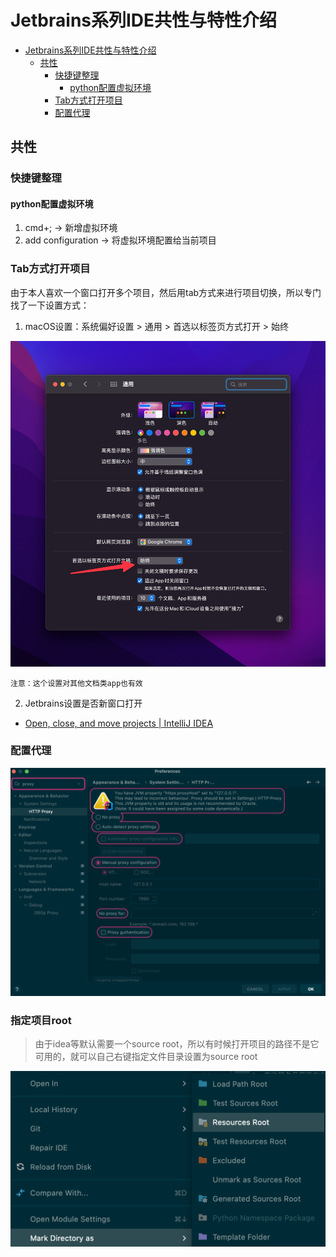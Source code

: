 # Jetbrains系列IDE共性与特性介绍

<!--ts-->

* [Jetbrains系列IDE共性与特性介绍](#jetbrains系列ide共性与特性介绍)
    * [共性](#共性)
        * [快捷键整理](#快捷键整理)
            * [python配置虚拟环境](#python配置虚拟环境)
        * [Tab方式打开项目](#tab方式打开项目)
        * [配置代理](#配置代理)

<!-- Created by https://github.com/ekalinin/github-markdown-toc -->
<!-- Added by: runner, at: Sat Sep 24 14:06:13 UTC 2022 -->

<!--te-->

## 共性

### 快捷键整理

#### python配置虚拟环境

1. cmd+; -> 新增虚拟环境
2. add configuration -> 将虚拟环境配置给当前项目

### Tab方式打开项目

由于本人喜欢一个窗口打开多个项目，然后用tab方式来进行项目切换，所以专门找了一下设置方式：

1. macOS设置：系统偏好设置 > 通用 > 首选以标签页方式打开 > 始终

![CleanShot 2022-06-30 at 11.00.02@2x](https://raw.githubusercontent.com/KuanHsiaoKuo/writing_materials/main/imgs/CleanShot%202022-06-30%20at%2011.00.02%402x.png)

```admonish tip title='全局有效'
注意：这个设置对其他文档类app也有效
```

2. Jetbrains设置是否新窗口打开

- [Open, close, and move projects | IntelliJ IDEA](https://www.jetbrains.com/help/idea/open-close-and-move-projects.html#open-projects-new-same-window)

### 配置代理

![image-20220702163846633](https://raw.githubusercontent.com/KuanHsiaoKuo/writing_materials/main/imgs/image-20220702163846633.png)

### 指定项目root

> 由于idea等默认需要一个source root，所以有时候打开项目的路径不是它可用的，就可以自己右键指定文件目录设置为source root

![image-20220926110436737](https://raw.githubusercontent.com/KuanHsiaoKuo/writing_materials/main/imgs/image-20220926110436737.png)